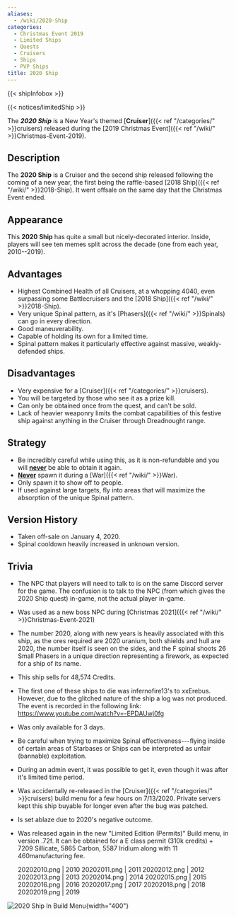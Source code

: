 ```yaml
---
aliases:
  - /wiki/2020-Ship
categories:
  - Christmas Event 2019
  - Limited Ships
  - Quests
  - Cruisers
  - Ships
  - PVP Ships
title: 2020 Ship
---
```


{{< shipInfobox >}}

{{< notices/limitedShip >}}

The **_2020 Ship_** is a New Year's themed [**Cruiser**]({{< ref "/categories/" >}}cruisers) released during the [2019 Christmas Event]({{< ref "/wiki/" >}}Christmas-Event-2019).

## Description

The **2020 Ship** is a Cruiser and the second ship released following the coming of a new year, the first being the raffle-based [2018 Ship]({{< ref "/wiki/" >}}2018-Ship). It went offsale on the same day that the Christmas Event ended.

## Appearance

This **2020 Ship** has quite a small but nicely-decorated interior. Inside, players will see ten memes split across the decade (one from each year, 2010--2019).

## Advantages

- Highest Combined Health of all Cruisers, at a whopping 4040, even surpassing some Battlecruisers and the [2018 Ship]({{< ref "/wiki/" >}}2018-Ship).
- Very unique Spinal pattern, as it's [Phasers]({{< ref "/wiki/" >}}Spinals) can go in every direction.
- Good maneuverability.
- Capable of holding its own for a limited time.
- Spinal pattern makes it particularly effective against massive, weakly-defended ships.

## Disadvantages

- Very expensive for a [Cruiser]({{< ref "/categories/" >}}cruisers).
- You will be targeted by those who see it as a prize kill.
- Can only be obtained once from the quest, and can't be sold.
- Lack of heavier weaponry limits the combat capabilities of this festive ship against anything in the Cruiser through Dreadnought range.

## Strategy

- Be incredibly careful while using this, as it is non-refundable and you will <u>**never**</u> be able to obtain it again.
- <u>**Never**</u> spawn it during a [War]({{< ref "/wiki/" >}}War).
- Only spawn it to show off to people.
- If used against large targets, fly into areas that will maximize the absorption of the unique Spinal pattern.

## Version History

- Taken off-sale on January 4, 2020.
- Spinal cooldown heavily increased in unknown version.

## Trivia

- The NPC that players will need to talk to is on the same Discord server for the game. The confusion is to talk to the NPC (from which gives the 2020 Ship quest) in-game, not the actual player in-game.
- Was used as a new boss NPC during [Christmas 2021]({{< ref "/wiki/" >}}Christmas-Event-2021)
- The number 2020, along with new years is heavily associated with this ship, as the ores required are 2020 uranium, both shields and hull are 2020, the number itself is seen on the sides, and the F spinal shoots 26 Small Phasers in a unique direction representing a firework, as expected for a ship of its name.
- This ship sells for 48,574 Credits.
- The first one of these ships to die was infernofire13's to xxErebus. However, due to the glitched nature of the ship a log was not produced. The event is recorded in the following link: <https://www.youtube.com/watch?v=-EPDAUwj0fg>
- Was only available for 3 days.
- Be careful when trying to maximize Spinal effectiveness---flying inside of certain areas of Starbases or Ships can be interpreted as unfair (bannable) exploitation.
- During an admin event, it was possible to get it, even though it was after it's limited time period.
- Was accidentally re-released in the [Cruiser]({{< ref "/categories/" >}}cruisers) build menu for a few hours on 7/13/2020. Private servers kept this ship buyable for longer even after the bug was patched.
- Is set ablaze due to 2020's negative outcome.
- Was released again in the new "Limited Edition (Permits)" Build menu, in version .72f. It can be obtained for a E class permit (310k credits) + 7209 Sillicate, 5865 Carbon, 5587 Iridium along with 11 460manufacturing fee.

  20202010.png | 2010 20202011.png | 2011 20202012.png | 2012 20202013.png | 2013 20202014.png | 2014 20202015.png | 2015 20202016.png | 2016 20202017.png | 2017 20202018.png | 2018 20202019.png | 2019

![2020 Ship In Build
Menu](2020_Ship_Build_Menu.png "2020 Ship In Build Menu"){width="400"}
